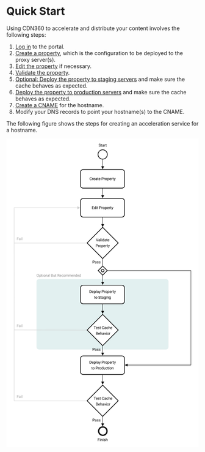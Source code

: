 # Quick Start

Using CDN360 to accelerate and distribute your content involves the following steps:

1. [Log in](</docs/portal/accessing-portal/logging-in.md>) to the portal.
2. [Create a property](</docs/portal/properties/managing-properties.md>), which is the configuration to be deployed to the proxy server(s).
3. [Edit the property](</docs/portal/properties/editing-properties.md>) if necessary.
4. [Validate the property](<../Properties/Validating Properties.htm>).
5. [Optional: Deploy the property to staging servers](</docs/portal/properties/deploying-property.md>) and make sure the cache behaves as expected.
6. [Deploy the property to production servers](</docs/portal/properties/deploying-property.md>) and make sure the cache behaves as expected.
7. [Create a CNAME](</docs/portal/cnames/creating-cname.md>) for the hostname.
8. Modify your DNS records to point your hostname(s) to the CNAME.

The following figure shows the steps for creating an acceleration service for a hostname.

![null](<./resources/images/flowchart.png>)

